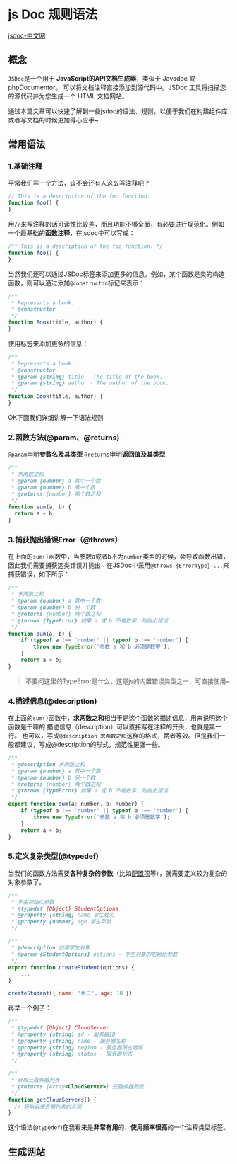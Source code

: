 # js Doc 规则语法
[jsdoc-中文网](https://jsdoc.bootcss.com/)

## 概念
`JSDoc`是一个用于 **JavaScript的API文档生成器**，类似于 Javadoc 或 phpDocumentor。
可以将文档注释直接添加到源代码中。JSDoc 工具将扫描您的源代码并为您生成一个 HTML 文档网站。

通过本篇文章可以快速了解到一些jsdoc的语法、规则，以便于我们在构建组件库或者写文档的时候更加得心应手~

## 常用语法
### 1.基础注释
平常我们写一个方法，该不会还有人这么写注释吧？
```javascript
// This is a description of the foo function.
function foo() {
}
```

用`//`来写注释的话可读性比较差，而且功能不够全面，有必要进行规范化。例如一个最基础的**函数注释**，在jsdoc中可以写成：
```javascript
/** This is a description of the foo function. */
function foo() {
}
```

当然我们还可以通过JSDoc标签来添加更多的信息。例如，某个函数是类的构造函数，则可以通过添加`@constructor`标记来表示：

```javascript
/**
 * Represents a book.
 * @constructor
 */
function Book(title, author) {
}
```

使用标签来添加更多的信息：

```javascript
/**
 * Represents a book.
 * @constructor
 * @param {string} title - The title of the book.
 * @param {string} author - The author of the book.
 */
function Book(title, author) {
}
```

OK下面我们详细讲解一下语法规则

### 2.函数方法(@param、@returns)
`@param`申明**参数名及其类型**
`@returns`申明**返回值及其类型**

```javascript
/**
 * 求两数之和
 * @param {number} a 其中一个数
 * @param {number} b 另一个数
 * @returns {number} 两个数之和
 */
function sum(a, b) {
  return a + b;
}
```

### 3.捕获抛出错误Error（@throws）
在上面的`sum()`函数中，当参数a或者b不为`number`类型的时候，会导致函数出错，因此我们需要捕获这类错误并抛出~
在JSDoc中采用`@throws {ErrorType} ...`来捕获错误，如下所示：

```javascript
/**
 * 求两数之和
 * @param {number} a 其中一个数
 * @param {number} b 另一个数
 * @returns {number} 两个数之和
 * @throws {TypeError} 如果 a 或 b 不是数字，则抛出错误
 */
function sum(a, b) {
    if (typeof a !== 'number' || typeof b !== 'number') {
        throw new TypeError('参数 a 和 b 必须是数字');
    }
    return a + b;
}
```

> 不要问这里的TypeError是什么，这是js的内置错误类型之一，可直接使用~

### 4.描述信息(@description)
在上面的`sum()`函数中，**求两数之和**相当于是这个函数的描述信息，用来说明这个函数是干嘛的
描述信息（description）可以直接写在注释的开头，也就是第一行。
也可以，写成`@description 求两数之和`这样的格式，两者等效。但是我们一般都建议，写成@description的形式，规范性更强一些。

```javascript
/**
 * @description 求两数之和
 * @param {number} a 其中一个数
 * @param {number} b 另一个数
 * @returns {number} 两个数之和
 * @throws {TypeError} 如果 a 或 b 不是数字，则抛出错误
 */
export function sum(a: number, b: number) {
    if (typeof a !== 'number' || typeof b !== 'number') {
        throw new TypeError('参数 a 和 b 必须是数字');
    }
    return a + b;
}
```

### 5.定义复杂类型(@typedef)
当我们的函数方法需要**各种复杂的参数**（比如<u>配置项</u>等），就需要定义较为复杂的对象参数了。

```javascript
/**
 * 学生初始化参数
 * @typedef {Object} StudentOptions
 * @property {string} name 学生姓名
 * @property {number} age 学生年龄
 */

/**
 * @description 创建学生对象
 * @param {StudentOptions} options - 学生对象的初始化参数
 */
export function createStudent(options) {
    ...
}

createStudent({ name: '张三', age: 18 })
```

再举一个例子：

```javascript
/**
 * @typedef {Object} CloudServer
 * @property {string} id - 服务器ID
 * @property {string} name - 服务器名称
 * @property {string} region - 服务器所在地域
 * @property {string} status - 服务器状态
 */

/**
 * 获取云服务器列表
 * @returns {Array<CloudServer>} 云服务器列表
 */
function getCloudServers() {
  // 获取云服务器列表的实现
}
```

这个语法(`@typedef`)在我看来是**非常有用**的、**使用频率很高**的一个注释类型标签。
## 生成网站